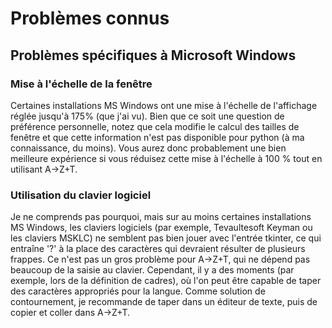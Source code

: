 # Problèmes connus

## Problèmes spécifiques à Microsoft Windows

### Mise à l'échelle de la fenêtre

Certaines installations MS Windows ont une mise à l'échelle de l'affichage réglée jusqu'à 175% (que j'ai vu). Bien que ce soit une question de préférence personnelle, notez que cela modifie le calcul des tailles de fenêtre et que cette information n'est pas disponible pour python (à ma connaissance, du moins). Vous aurez donc probablement une bien meilleure expérience si vous réduisez cette mise à l'échelle à 100 % tout en utilisant A→Z+T.

### Utilisation du clavier logiciel

Je ne comprends pas pourquoi, mais sur au moins certaines installations MS Windows, les claviers logiciels (par exemple, Tevaultesoft Keyman ou les claviers MSKLC) ne semblent pas bien jouer avec l'entrée tkinter, ce qui entraîne '?' à la place des caractères qui devraient résulter de plusieurs frappes. Ce n'est pas un gros problème pour A→Z+T, qui ne dépend pas beaucoup de la saisie au clavier. Cependant, il y a des moments (par exemple, lors de la définition de cadres), où l'on peut être capable de taper des caractères appropriés pour la langue. Comme solution de contournement, je recommande de taper dans un éditeur de texte, puis de copier et coller dans A→Z+T.

